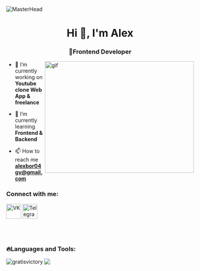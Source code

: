 ![MasterHead](https://firebasestorage.googleapis.com/v0/b/background-github.appspot.com/o/nord_car_live.gif?alt=media&token=cfd5d5a8-c601-469e-bd81-9fa7b179baa0&_gl=1*113t5zp*_ga*OTc1NjkyMDE1LjE2OTY1MTU2OTg.*_ga_CW55HF8NVT*MTY5OTQ0OTcxOS4xMi4xLjE2OTk0NTA1NjIuNTIuMC4w)
<h1 align="center">Hi 👋, I'm Alex</h1>
<h3 align="center">🎉Frontend Developer</h3>
<img align="right" alt="gif" width="400" height="300" src="https://firebasestorage.googleapis.com/v0/b/background-github.appspot.com/o/right_avat.gif?alt=media&token=322705f9-0363-4e53-9122-de852913574e&_gl=1*4kawf0*_ga*OTc1NjkyMDE1LjE2OTY1MTU2OTg.*_ga_CW55HF8NVT*MTY5OTQ0OTcxOS4xMi4xLjE2OTk0NTMwMTIuNTMuMC4w">

- 🔭 I’m currently working on **Youtube clone Web App & freelance**

- 🌱 I’m currently learning **Frontend & Backend**

- 📫 How to reach me **alexbor04gv@gmail.com**

<h3 align="left">Connect with me:</h3>

<p align="left">
<a href="https://vk.com/0x0000e3" target="blank"><img align="center" src="https://firebasestorage.googleapis.com/v0/b/background-github.appspot.com/o/VK.png?alt=media&token=10088e84-6d0c-41b0-99cb-c7712b544066&_gl=1*1opmkcz*_ga*OTc1NjkyMDE1LjE2OTY1MTU2OTg.*_ga_CW55HF8NVT*MTY5OTQ0OTcxOS4xMi4xLjE2OTk0NTE0MzguNTMuMC4w" alt="VK"  height="40" width="40"/></a>
<a href="https://t.me/gratisvictory" target="blank"><img align="center" src="https://firebasestorage.googleapis.com/v0/b/background-github.appspot.com/o/Telegram.png?alt=media&token=bfce900e-4f95-439e-9169-e8407c9bdce2&_gl=1*1t349ok*_ga*OTc1NjkyMDE1LjE2OTY1MTU2OTg.*_ga_CW55HF8NVT*MTY5OTQ0OTcxOS4xMi4xLjE2OTk0NTE2NzUuNTMuMC4w" alt="Telegram" height="40" width="40" /></a>
</p>
<br/>
<br/>
<h3 align="left">🔥Languages and Tools:</h3>
<img src="https://skillicons.dev/icons?i=html,css,sass,tailwind,js,ts,react,redux,threejs,nextjs,materialui,apollo,graphql,jest,firebase,nodejs,nestjs,prisma,sqlite,postgres,git,docker,vite,webpack,vscode,figma&theme=dark&perline=13" />
<img align="left" src="https://github-readme-stats.vercel.app/api/top-langs?username=gratisvictory&show_icons=true&locale=en&layout=compact&theme=tokyonight" alt="gratisvictory" />

